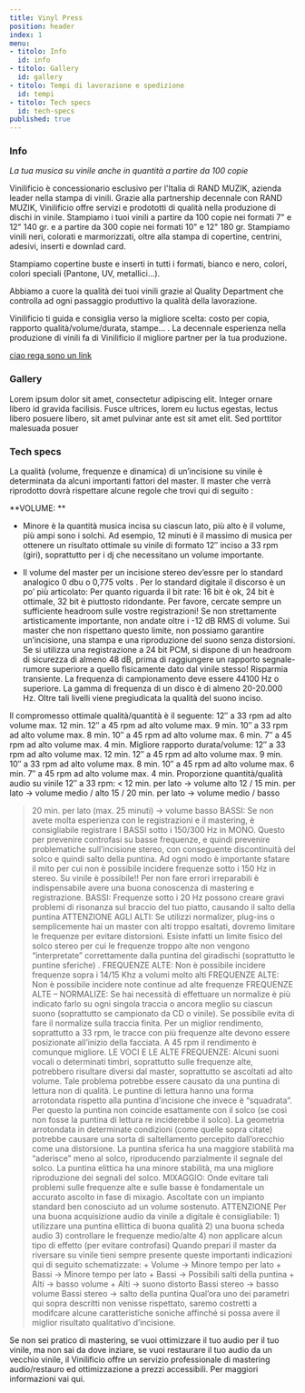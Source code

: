 ```yaml
---
title: Vinyl Press
position: header
index: 1
menu:
- titolo: Info
  id: info
- titolo: Gallery
  id: gallery
- titolo: Tempi di lavorazione e spedizione
  id: tempi
- titolo: Tech specs
  id: tech-specs
published: true
---
```

### Info

_La tua musica su vinile anche in quantità a partire da 100 copie_

Vinilificio è concessionario esclusivo per l'Italia di RAND MUZIK, azienda leader nella stampa di vinili. Grazie alla partnership decennale con RAND MUZIK, Vinilificio offre servizi e prodototti di qualità nella produzione di dischi in vinile.
Stampiamo i tuoi vinili a partire da 100 copie nei formati 7" e 12" 140 gr. e a partire da 300 copie nei formati 10" e 12" 180 gr.
Stampiamo vinili neri, colorati e marmorizzati, oltre alla stampa di copertine, centrini, adesivi, inserti e downlad card.

Stampiamo copertine buste e inserti in tutti i formati, bianco e nero, colori, colori speciali (Pantone, UV, metallici...).

Abbiamo a cuore la qualità dei tuoi vinili grazie al Quality Department che controlla ad ogni passaggio produttivo la qualità della lavorazione.

Vinilificio ti guida e consiglia verso la migliore scelta: costo per copia, rapporto qualità/volume/durata, stampe... . La decennale esperienza nella produzione di vinili fa di Vinilificio il migliore partner per la tua produzione.


[ciao rega sono un link](/fesdhtgv)


### Gallery

Lorem ipsum dolor sit amet, consectetur adipiscing elit. Integer ornare libero id gravida facilisis. Fusce ultrices, lorem eu luctus egestas, lectus libero posuere libero, sit amet pulvinar ante est sit amet elit. Sed porttitor malesuada posuer


### Tech specs

La qualità (volume, frequenze e dinamica) di un’incisione su vinile è determinata da alcuni importanti fattori del master. Il master che verrà riprodotto dovrà rispettare alcune regole che trovi qui di seguito :


**VOLUME: **
* Minore è la quantità musica incisa su ciascun lato, più alto è il volume, più ampi sono i solchi. Ad esempio, 12 minuti è il massimo di musica per ottenere un risultato ottimale su vinile di formato  12″ inciso a 33 rpm (giri), soprattutto per i dj che necessitano un volume importante.

* Il volume del master per un incisione stereo dev’essre per lo standard analogico 0 dbu o 0,775 volts .
Per lo standard digitale il discorso è un po’ più articolato:
Per quanto riguarda il bit rate: 16 bit è ok, 24 bit è ottimale, 32 bit è piuttosto ridondante. Per favore, cercate sempre un sufficiente headroom sulle vostre registrazioni! Se non strettamente artisticamente importante, non andate oltre i -12 dB RMS di volume. Sui master che non rispettano questo limite, non possiamo garantire un’incisione, una stampa e una riproduzione del suono senza distorsioni.
Se si utilizza una registrazione a 24 bit PCM, si dispone di un headroom di sicurezza di almeno 48 dB, prima di raggiungere un rapporto segnale-rumore superiore a quello fisicamente dato dal vinile stesso! Risparmia transiente.
La frequenza di campionamento deve essere 44100 Hz o superiore. La gamma di frequenza di un disco è di almeno 20-20.000 Hz.
Oltre tali livelli viene pregiudicata la qualità del suono inciso.
 

Il compromesso ottimale qualità/quantità è il seguente: 12″ a 33 rpm ad alto volume max. 12 min. 12″ a 45 rpm ad alto volume max. 9 min. 10″ a 33 rpm ad alto volume max. 8 min. 10″ a 45 rpm ad alto volume max. 6 min. 7″ a 45 rpm ad alto volume max. 4 min.
Migliore rapporto durata/volume:
12″ a 33 rpm ad alto volume max. 12 min.
12″ a 45 rpm ad alto volume max. 9 min.
10″ a 33 rpm ad alto volume max. 8 min.
10″ a 45 rpm ad alto volume max. 6 min.
7″ a 45 rpm ad alto volume max. 4 min.
Proporzione quantità/qualità audio su vinile 12″ a 33 rpm:
< 12 min. per lato        ->     volume alto
12 / 15 min. per lato    ->     volume medio / alto
15 / 20 min. per lato    ->     volume medio / basso
> 20 min. per lato (max. 25 minuti)        ->     volume basso
BASSI: Se non avete molta esperienza con le registrazioni e il mastering, è consigliabile registrare I BASSI sotto i 150/300 Hz   in MONO. Questo per prevenire controfasi su basse frequenze, e quindi prevenire problematiche sull’incisione stereo, con conseguente discontinuità del solco e quindi salto della puntina. Ad ogni modo è importante sfatare il mito per cui non è possibile incidere frequenze sotto i 150 Hz in stereo. Su vinile è possibile!! Per non fare errori irreparabili è indispensabile avere una buona conoscenza di mastering e registrazione.
BASSI: Frequenze sotto i 20 Hz possono creare gravi problemi di risonanza sul braccio del tuo piatto, causando il salto della puntina
ATTENZIONE AGLI ALTI: Se utilizzi normalizer, plug-ins o semplicemente hai un master con alti troppo esaltati, dovremo limitare le frequenze per evitare distorsioni. Esiste infatti un limite fisico del solco stereo per cui le frequenze troppo alte non vengono “interpretate” correttamente dalla puntina del giradischi (soprattutto le puntine sferiche) .
FREQUENZE ALTE: Non è possibile incidere frequenze sopra i 14/15 Khz a volumi molto alti
FREQUENZE ALTE: Non è possibile incidere note continue ad alte frequenze
FREQUENZE ALTE – NORMALIZE: Se hai necessità di effettuare un normalize è più indicato farlo su ogni singola traccia o ancora meglio su ciascun suono (soprattutto se campionato da CD o vinile). Se possibile evita di fare il normalize sulla traccia finita.
Per un miglior rendimento, soprattutto a 33 rpm, le tracce con più frequenze alte devono essere posizionate all’inizio della facciata. A 45 rpm il rendimento è comunque migliore.
LE VOCI E LE ALTE FREQUENZE: Alcuni suoni vocali o determinati timbri, soprattutto sulle frequenze alte, potrebbero risultare diversi dal master, soprattutto se ascoltati ad alto volume. Tale problema potrebbe essere causato da una puntina di lettura non di qualità. Le puntine di lettura hanno una forma arrotondata rispetto alla puntina d’incisione che invece è “squadrata”. Per questo la puntina non coincide esattamente con il solco (se così non fosse la puntina di lettura re inciderebbe il solco). La geometria arrotondata in determinate condizioni (come quelle sopra citate) potrebbe causare una sorta di saltellamento percepito dall’orecchio come una distorsione. La puntina sferica ha una maggiore stabilità ma “aderisce” meno al solco, riproducendo parzialmente il segnale del solco. La puntina elittica ha una minore stabilità, ma una migliore riproduzione dei segnali del solco.
MIXAGGIO: Onde evitare tali problemi sulle frequenze alte e sulle basse è fondamentale un accurato ascolto in fase di mixagio. Ascoltate con un impianto standard ben conosciuto ad un volume sostenuto.
ATTENZIONE Per una buona acquisizione audio da vinile a digitale è consigliabile: 1) utilizzare una puntina ellittica di buona qualità 2) una buona scheda audio 3) controllare le frequenze medio/alte 4) non applicare alcun tipo di effetto (per evitare controfasi)
Quando prepari il master da riversare su vinile tieni sempre presente queste importanti indicazioni qui di seguito schematizzate: + Volume -> Minore tempo per lato + Bassi -> Minore tempo per lato + Bassi -> Possibili salti della puntina + Alti -> basso volume + Alti -> suono distorto Bassi stereo -> basso volume Bassi stereo -> salto della puntina Qual’ora uno dei parametri qui sopra descritti non venisse rispettato, saremo costretti a modifcare alcune caratteristiche soniche affinché si possa avere il miglior risultato qualitativo d’incisione.

Se non sei pratico di mastering, se vuoi ottimizzare il tuo audio per il tuo vinile, ma non sai da dove inziare, se vuoi restaurare il tuo audio da un vecchio vinile, il Vinilificio offre un servizio professionale di mastering audio/restauro ed ottimizzazione a prezzi accessibili. Per maggiori informazioni vai qui.



